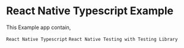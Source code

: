 # React Native Typescript Example

This Example app contain,

   `React Native Typescript`
   `React Native Testing with Testing Library`
